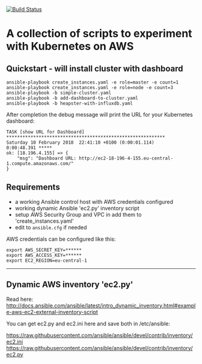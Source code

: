 [![Build Status](https://travis-ci.org/twillert/kubernetes-sandbox.svg?branch=master)](https://travis-ci.org/twillert/kubernetes-sandbox)

# A collection of scripts to experiment with Kubernetes on AWS

## Quickstart - will install cluster with dashboard

```
ansible-playbook create_instances.yaml -e role=master -e count=1
ansible-playbook create_instances.yaml -e role=node -e count=3
ansible-playbook -b simple-cluster.yaml
ansible-playbook -b add-dashboard-to-cluster.yaml
ansible-playbook -b heapster-with-influxdb.yaml
```

After completion the debug message will print the URL for your Kubernetes dashboard:

```
TASK [show URL for Dashboard] ***********************************************************
Saturday 10 February 2018  22:41:10 +0100 (0:00:01.114)       0:00:48.391 *****
ok: [18.196.4.155] => {
    "msg": "Dashboard URL: http://ec2-18-196-4-155.eu-central-1.compute.amazonaws.com/"
}
```

## Requirements

- a working Ansible control host with AWS credentials configured
- working dynamic Ansible 'ec2.py' inventory script
- setup AWS Security Group and VPC in add them to 'create_instances.yaml'
- edit to `ansible.cfg` if needed

AWS credentials can be configured like this:

```
export AWS_SECRET_KEY=******
export AWS_ACCESS_KEY=******
export EC2_REGION=eu-central-1
```

---

## Dynamic AWS inventory 'ec2.py'

Read here: http://docs.ansible.com/ansible/latest/intro_dynamic_inventory.html#example-aws-ec2-external-inventory-script

You can get ec2.py and ec2.ini here and save both in /etc/ansible:

https://raw.githubusercontent.com/ansible/ansible/devel/contrib/inventory/ec2.ini
https://raw.githubusercontent.com/ansible/ansible/devel/contrib/inventory/ec2.py


